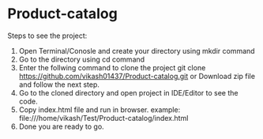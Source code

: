 # Product-catalog
Steps to see the project:

1. Open Terminal/Conosle and create your directory using mkdir command
2. Go to the directory using cd command
3. Enter the follwing command to clone the project
  git clone https://github.com/vikash01437/Product-catalog.git
                or
  Download zip file and follow the next step. 
4. Go to the cloned directory and open project in IDE/Editor to see the code.
5. Copy index.html file and run in browser.
  example: file:///home/vikash/Test/Product-catalog/index.html
6. Done you are ready to go.

